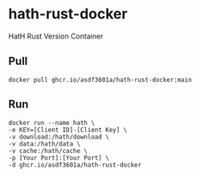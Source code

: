 # hath-rust-docker
HatH Rust Version Container

## Pull

```
docker pull ghcr.io/asdf3601a/hath-rust-docker:main
```

## Run

```
docker run --name hath \
-e KEY=[Client ID]-[Client Key] \
-v download:/hath/download \
-v data:/hath/data \
-v cache:/hath/cache \
-p [Your Port]:[Your Port] \
-d ghcr.io/asdf3601a/hath-rust-docker
```